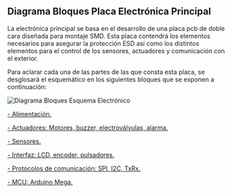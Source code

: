 ## Diagrama Bloques Placa Electrónica Principal ##

La electrónica principal se basa en el desarrollo de una placa pcb de doble cara diseñada para montaje SMD. Esta placa contendrá los elementos necesarios para asegurar la protección ESD así como los distintos elementos para el control de los sensores, actuadores y comunicación con el exterior.

Para aclarar cada una de las partes de las que consta esta placa, se desglosará el esquemático en los siguientes bloques que se exponen a continuación:

![Diagrama Bloques Esquema Electrónico](https://gitlab.com/reespirator/reespirator2020/-/raw/master/images/diagrama_bloques_esquema.png "Diagrama de Bloques de la Electrónica")

[- Alimentación.](https://gitlab.com/reespirator/reespirator2020/-/blob/master/electronics/arduino/alimentacion_esquema.md "Alimentacion Esquema")

[- Actuadores: Motores, buzzer, electroválvulas, alarma.](https://gitlab.com/reespirator/reespirator2020/-/blob/master/electronics/arduino/actuadores_esquema.md "Actuadores")

[- Sensores.](https://gitlab.com/reespirator/reespirator2020/-/blob/master/electronics/arduino/sensores_esquema.md "Sensores")

[- Interfaz: LCD, encoder, pulsadores.](https://gitlab.com/reespirator/reespirator2020/-/blob/master/electronics/arduino/interfaz_esquema.md "Interfaz")

[- Protocolos de comunicación: SPI, I2C, TxRx.](https://gitlab.com/reespirator/reespirator2020/-/blob/master/electronics/arduino/comunicacion_esquema.md "Protocolos de Comunicación")

[- MCU: Arduino Mega.](https://gitlab.com/reespirator/reespirator2020/-/blob/master/electronics/arduino/mcu_esquema.md "MCU Conexiones")




